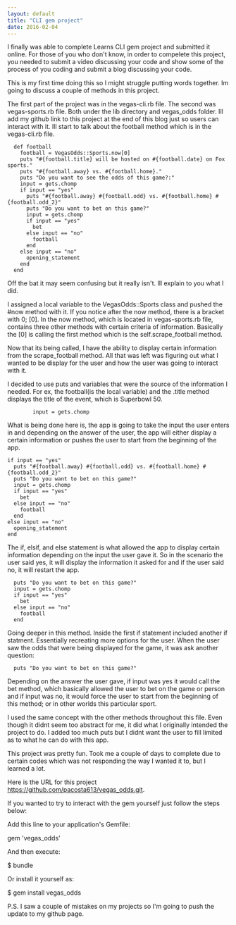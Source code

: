 ```yaml
---
layout: default
title: "CLI gem project"
date: 2016-02-04
---
```


I finally was able to complete Learns CLI gem project and submitted it online. For those of you who don't know, in order to compelete this project, you needed to submit a video discussing your code and show some of the process of you coding and submit a blog discussing your code.

This is my first time doing this so I might struggle putting words together. Im going to discuss a couple of methods in this project.

The first part of the project was in the vegas-cli.rb file. The second was vegas-sports.rb file. Both under the lib directory and vegas_odds folder. Ill add my github link to this project at the end of this blog just so users can interact with it. Ill start to talk about the football method which is in the vegas-cli.rb file.

      def football
        football = VegasOdds::Sports.now[0]
        puts "#{football.title} will be hosted on #{football.date} on Fox sports."
        puts "#{football.away} vs. #{football.home}."
        puts "Do you want to see the odds of this game?:"
        input = gets.chomp
        if input == "yes"
          puts "#{football.away} #{football.odd} vs. #{football.home} #{football.odd_2}"
          puts "Do you want to bet on this game?"
          input = gets.chomp
          if input == "yes"
            bet
          else input == "no"
            football
          end
        else input == "no"
          opening_statement
        end
      end

Off the bat it may seem confusing but it really isn't. Ill explain to you what I did.

I assigned a local variable to the VegasOdds::Sports class and pushed the #now method with it. If you notice after the now method, there is a bracket with 0; [0]. In the now method, which is located in vegas-sports.rb file, contains three other methods with certain criteria of information. Basically the [0] is calling the first method which is the self.scrape_football method.

Now that its being called, I have the ability to display certain information from the scrape_football method. All that was left was figuring out what I wanted to be display for the user and how the user was going to interact with it.

I decided to use puts and variables that were the source of the information I needed. For ex, the football(is the local variable) and the .title method displays the title of the event, which is Superbowl 50. 

            input = gets.chomp

What is being done here is, the app is going to take the input the user enters in and depending on the answer of the user, the app will either display a certain information or pushes the user to start from the beginning of the app.

    if input == "yes"
      puts "#{football.away} #{football.odd} vs. #{football.home} #{football.odd_2}"
      puts "Do you want to bet on this game?"
      input = gets.chomp
      if input == "yes"
        bet
      else input == "no"
        football
      end
    else input == "no"
      opening_statement
    end

The if, elsif, and else statement is what allowed the app to display certain information depending on the input the user gave it. So in the scenario the user said yes, it will display the information it asked for and if the user said no, it will restart the app. 

      puts "Do you want to bet on this game?"
      input = gets.chomp
      if input == "yes"
        bet
      else input == "no"
        football
      end

Going deeper in this method. Inside the first if statement included another if statment. Essentially recreating more options for the user. When the user saw the odds that were being displayed for the game, it was ask another question: 

      puts "Do you want to bet on this game?"

Depending on the answer the user gave, if input was yes it would call the bet method, which basically allowed the user to bet on the game or person and if input was no, it would force the user to start from the beginning of this method; or in other worlds this particular sport.

I used the same concept with the other methods throughout this file. Even though it didnt seem too abstract for me, it did what I originally intended the project to do. I added too much puts but I didnt want the user to fill limited as to what he can do with this app.

This project was pretty fun. Took me a couple of days to complete due to certain codes which was not responding the way I wanted it to, but I learned a lot. 

Here is the URL for this project https://github.com/pacosta613/vegas_odds.git.

If you wanted to try to interact with the gem yourself just follow the steps below:

Add this line to your application's Gemfile:

gem 'vegas_odds'

And then execute:

$ bundle

Or install it yourself as:

$ gem install vegas_odds

P.S. I saw a couple of mistakes on my projects so I'm going to push the update to my github page.

